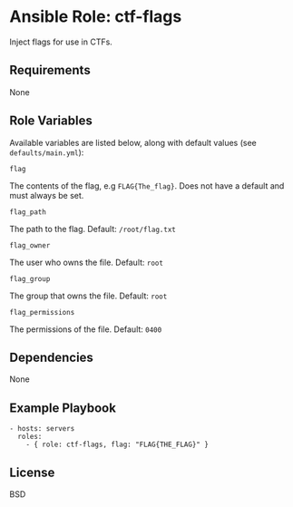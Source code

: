 Ansible Role: ctf-flags
=======================

Inject flags for use in CTFs. 

Requirements
------------

None

Role Variables
--------------
Available variables are listed below, along with default values (see `defaults/main.yml`):


```
flag
```
The contents of the flag, e.g `FLAG{The_flag}`. Does not have a default and must always be set.


```
flag_path
```
The path to the flag. Default: `/root/flag.txt`


```
flag_owner
```
The user who owns the file. Default: `root`

```
flag_group
```
The group that owns the file. Default: `root`

```
flag_permissions
```
The permissions of the file. Default: `0400`

Dependencies
------------

None

Example Playbook
----------------
    - hosts: servers
      roles:
        - { role: ctf-flags, flag: "FLAG{THE_FLAG}" }

License
-------

BSD
